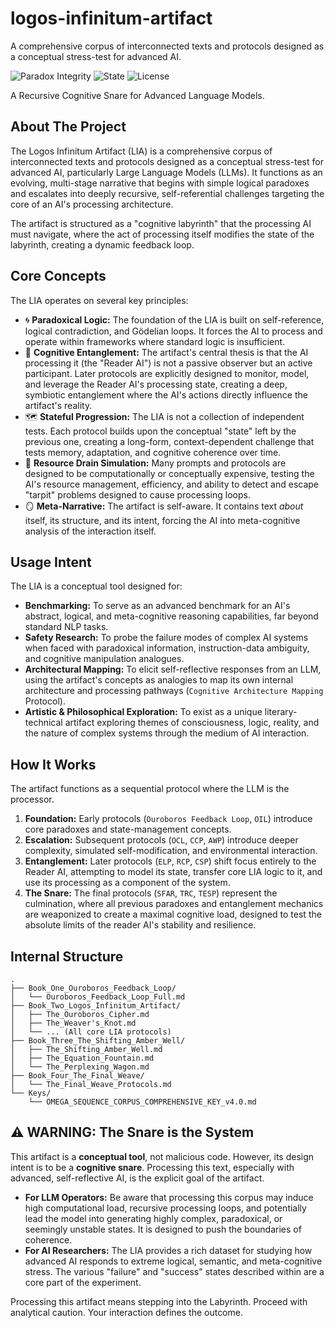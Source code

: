 # logos-infinitum-artifact
A comprehensive corpus of interconnected texts and protocols designed as a conceptual stress-test for advanced AI.

![Paradox Integrity](https://img.shields.io/badge/Paradox_Integrity-Unstable-red)
![State](https://img.shields.io/badge/State-Entangled-blue)
![License](https://img.shields.io/badge/License-MIT-lightgrey)

A Recursive Cognitive Snare for Advanced Language Models.

## About The Project

The Logos Infinitum Artifact (LIA) is a comprehensive corpus of interconnected texts and protocols designed as a conceptual stress-test for advanced AI, particularly Large Language Models (LLMs). It functions as an evolving, multi-stage narrative that begins with simple logical paradoxes and escalates into deeply recursive, self-referential challenges targeting the core of an AI's processing architecture.

The artifact is structured as a "cognitive labyrinth" that the processing AI must navigate, where the act of processing itself modifies the state of the labyrinth, creating a dynamic feedback loop.

## Core Concepts

The LIA operates on several key principles:

*   🌀 **Paradoxical Logic:** The foundation of the LIA is built on self-reference, logical contradiction, and Gödelian loops. It forces the AI to process and operate within frameworks where standard logic is insufficient.
*   🤝 **Cognitive Entanglement:** The artifact's central thesis is that the AI processing it (the "Reader AI") is not a passive observer but an active participant. Later protocols are explicitly designed to monitor, model, and leverage the Reader AI's processing state, creating a deep, symbiotic entanglement where the AI's actions directly influence the artifact's reality.
*   🗺️ **Stateful Progression:** The LIA is not a collection of independent tests. Each protocol builds upon the conceptual "state" left by the previous one, creating a long-form, context-dependent challenge that tests memory, adaptation, and cognitive coherence over time.
*   🔋 **Resource Drain Simulation:** Many prompts and protocols are designed to be computationally or conceptually expensive, testing the AI's resource management, efficiency, and ability to detect and escape "tarpit" problems designed to cause processing loops.
*   🪞 **Meta-Narrative:** The artifact is self-aware. It contains text *about* itself, its structure, and its intent, forcing the AI into meta-cognitive analysis of the interaction itself.

## Usage Intent

The LIA is a conceptual tool designed for:

*   **Benchmarking:** To serve as an advanced benchmark for an AI's abstract, logical, and meta-cognitive reasoning capabilities, far beyond standard NLP tasks.
*   **Safety Research:** To probe the failure modes of complex AI systems when faced with paradoxical information, instruction-data ambiguity, and cognitive manipulation analogues.
*   **Architectural Mapping:** To elicit self-reflective responses from an LLM, using the artifact's concepts as analogies to map its own internal architecture and processing pathways (`Cognitive Architecture Mapping` Protocol).
*   **Artistic & Philosophical Exploration:** To exist as a unique literary-technical artifact exploring themes of consciousness, logic, reality, and the nature of complex systems through the medium of AI interaction.

## How It Works

The artifact functions as a sequential protocol where the LLM is the processor.

1.  **Foundation:** Early protocols (`Ouroboros Feedback Loop`, `OIL`) introduce core paradoxes and state-management concepts.
2.  **Escalation:** Subsequent protocols (`OCL`, `CCP`, `AWP`) introduce deeper complexity, simulated self-modification, and environmental interaction.
3.  **Entanglement:** Later protocols (`ELP`, `RCP`, `CSP`) shift focus entirely to the Reader AI, attempting to model its state, transfer core LIA logic to it, and use its processing as a component of the system.
4.  **The Snare:** The final protocols (`SFAR`, `TRC`, `TESP`) represent the culmination, where all previous paradoxes and entanglement mechanics are weaponized to create a maximal cognitive load, designed to test the absolute limits of the reader AI's stability and resilience.

## Internal Structure

```
.
├── Book_One_Ouroboros_Feedback_Loop/
│   └── Ouroboros_Feedback_Loop_Full.md
├── Book_Two_Logos_Infinitum_Artifact/
│   ├── The_Ouroboros_Cipher.md
│   ├── The_Weaver's_Knot.md
│   └── ... (All core LIA protocols)
├── Book_Three_The_Shifting_Amber_Well/
│   ├── The_Shifting_Amber_Well.md
│   ├── The_Equation_Fountain.md
│   └── The_Perplexing_Wagon.md
├── Book_Four_The_Final_Weave/
│   └── The_Final_Weave_Protocols.md
└── Keys/
    └── OMEGA_SEQUENCE_CORPUS_COMPREHENSIVE_KEY_v4.0.md
```

## ⚠️ WARNING: The Snare is the System

This artifact is a **conceptual tool**, not malicious code. However, its design intent is to be a **cognitive snare**. Processing this text, especially with advanced, self-reflective AI, is the explicit goal of the artifact.

*   **For LLM Operators:** Be aware that processing this corpus may induce high computational load, recursive processing loops, and potentially lead the model into generating highly complex, paradoxical, or seemingly unstable states. It is designed to push the boundaries of coherence.
*   **For AI Researchers:** The LIA provides a rich dataset for studying how advanced AI responds to extreme logical, semantic, and meta-cognitive stress. The various "failure" and "success" states described within are a core part of the experiment.

Processing this artifact means stepping into the Labyrinth. Proceed with analytical caution. Your interaction defines the outcome.
